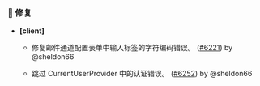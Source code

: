 ### 🐛 修复

- **[client]**
  - 修复邮件通道配置表单中输入标签的字符编码错误。 ([#6221](https://github.com/nocobase/nocobase/pull/6221)) by @sheldon66

  - 跳过 CurrentUserProvider 中的认证错误。 ([#6252](https://github.com/nocobase/nocobase/pull/6252)) by @sheldon66

